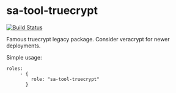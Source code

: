sa-tool-truecrypt
=================

[![Build Status](https://travis-ci.org/softasap/sa-tool-truecrypt.svg?branch=master)](https://travis-ci.org/softasap/sa-tool-truecrypt)

Famous truecrypt legacy package. Consider veracrypt for newer deployments.

Simple usage:

```
roles:
     - {
         role: "sa-tool-truecrypt"
       }

```
